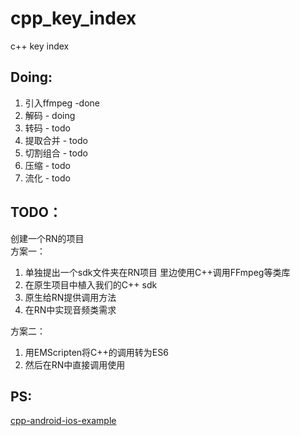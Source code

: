 # cpp_key_index
c++ key index

## Doing:
1) 引入ffmpeg -done
2) 解码 - doing
3) 转码 - todo
4) 提取合并 - todo
5) 切割组合 - todo
6) 压缩 - todo
7) 流化 - todo


## TODO：
创建一个RN的项目     
方案一：

1. 单独提出一个sdk文件夹在RN项目
里边使用C++调用FFmpeg等类库
2. 在原生项目中植入我们的C++ sdk
3. 原生给RN提供调用方法
4. 在RN中实现音频类需求


方案二：    
1. 用EMScripten将C++的调用转为ES6
2. 然后在RN中直接调用使用


## PS:
[cpp-android-ios-example](https://github.com/canwhite/cpp-android-ios-example)